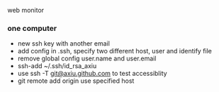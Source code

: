 web monitor

### one computer
- new ssh key with another email
- add config in .ssh, specify two different host, user and identify file
- remove global config user.name and user.email
- ssh-add ~/.ssh/id_rsa_axiu
- use ssh -T git@axiu.github.com to test accessiblity
- git remote add origin use specified host